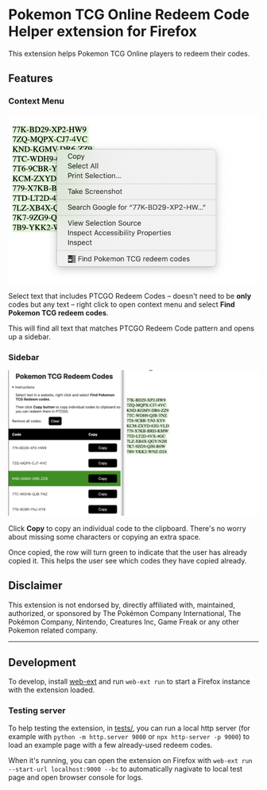 # Pokemon TCG Online Redeem Code Helper extension for Firefox

This extension helps Pokemon TCG Online players to redeem their codes.

## Features

### Context Menu

![](docs/context-menu.png)

Select text that includes PTCGO Redeem Codes – doesn't need to be **only** codes but any text – right click to open context menu and select **Find Pokemon TCG redeem codes**.

This will find all text that matches PTCGO Redeem Code pattern and opens up a sidebar.

### Sidebar

![](docs/sidebar.png)

Click **Copy** to copy an individual code to the clipboard. There's no worry about missing some characters or copying an extra space.

Once copied, the row will turn green to indicate that the user has already copied it. This helps the user see which codes they have copied already.

## Disclaimer

This extension is not endorsed by, directly affiliated with, maintained, authorized, or sponsored by The Pokémon Company International, The Pokémon Company, Nintendo, Creatures Inc, Game Freak or any other Pokemon related company.

---

## Development

To develop, install [web-ext](https://github.com/mozilla/web-ext) and run `web-ext run` to start a Firefox instance with the extension loaded.

### Testing server

To help testing the extension, in [tests/](tests/), you can run a local http server (for example with `python -m http.server 9000` or `npx http-server -p 9000`) to load an example page with a few already-used redeem codes.

When it's running, you can open the extension on Firefox with `web-ext run --start-url localhost:9000 --bc` to automatically nagivate to local test page and open browser console for logs. 